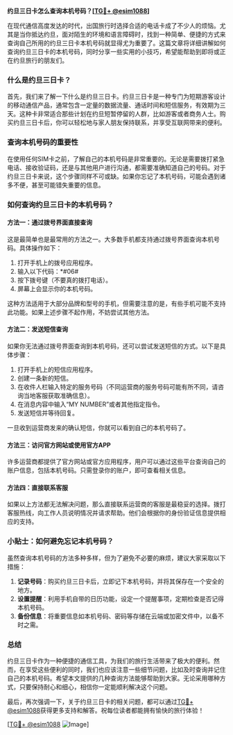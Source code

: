 **约旦三日卡怎么查询本机号码？[[TG💪+ @esim1088](https://t.me/s/esim1088)]**

在现代通信高度发达的时代，出国旅行时选择合适的电话卡成了不少人的烦恼。尤其是当你抵达约旦，面对陌生的环境和语言障碍时，找到一种简单、便捷的方式来查询自己所用的约旦三日卡本机号码就显得尤为重要了。这篇文章将详细讲解如何查询约旦三日卡的本机号码，同时分享一些实用的小技巧，希望能帮助到即将或正在约旦旅行的朋友们。

### 什么是约旦三日卡？

首先，我们来了解一下什么是约旦三日卡。约旦三日卡是一种专门为短期游客设计的移动通信产品，通常包含一定量的数据流量、通话时间和短信服务，有效期为三天。这种卡非常适合那些计划在约旦短暂停留的人群，比如游客或者商务人士。购买约旦三日卡后，你可以轻松地与家人朋友保持联系，并享受互联网带来的便利。

### 查询本机号码的重要性

在使用任何SIM卡之前，了解自己的本机号码是非常重要的。无论是需要拨打紧急电话、接收验证码，还是与其他用户进行沟通，都需要准确知道自己的号码。对于约旦三日卡来说，这个步骤同样不可或缺。如果你忘记了本机号码，可能会遇到诸多不便，甚至可能错失重要的信息。

### 如何查询约旦三日卡的本机号码？

#### 方法一：通过拨号界面直接查询

这是最简单也是最常用的方法之一。大多数手机都支持通过拨号界面查询本机号码。具体操作如下：

1. 打开手机上的拨号应用程序。
2. 输入以下代码：*#06#
3. 按下拨号键（不要真的拨打电话）。
4. 屏幕上会显示你的本机号码。

这种方法适用于大部分品牌和型号的手机，但需要注意的是，有些手机可能不支持此功能。如果上述步骤不起作用，不妨尝试其他方法。

#### 方法二：发送短信查询

如果你无法通过拨号界面查询到本机号码，还可以尝试发送短信的方式。以下是具体步骤：

1. 打开手机上的短信应用程序。
2. 创建一条新的短信。
3. 在收件人栏输入特定的服务号码（不同运营商的服务号码可能有所不同，请咨询当地客服获取准确信息）。
4. 在消息内容中输入“MY NUMBER”或者其他指定指令。
5. 发送短信并等待回复。

一旦收到运营商发来的确认短信，你就可以看到自己的本机号码了。

#### 方法三：访问官方网站或使用官方APP

许多运营商都提供了官方网站或官方应用程序，用户可以通过这些平台查询自己的账户信息，包括本机号码。只需登录你的账户，即可查看相关信息。

#### 方法四：直接联系客服

如果以上方法都无法解决问题，那么直接联系运营商的客服是最稳妥的选择。拨打客服热线，向工作人员说明情况并请求帮助。他们会根据你的身份验证信息提供相应的支持。

### 小贴士：如何避免忘记本机号码？

虽然查询本机号码的方法多种多样，但为了避免不必要的麻烦，建议大家采取以下措施：

1. **记录号码**：购买约旦三日卡后，立即记下本机号码，并将其保存在一个安全的地方。
2. **设置提醒**：利用手机自带的日历功能，设定一个提醒事项，定期检查是否记得本机号码。
3. **备份信息**：将重要信息如本机号码、密码等存储在云端或加密文件中，以备不时之需。

### 总结

约旦三日卡作为一种便捷的通信工具，为我们的旅行生活带来了极大的便利。然而，在享受这些便利的同时，我们也应该注意一些细节问题，比如及时查询并记住自己的本机号码。希望本文提供的几种查询方法能够帮助到大家。无论采用哪种方式，只要保持耐心和细心，相信你一定能顺利解决这个问题。

最后，再次强调一下，关于约旦三日卡的相关问题，都可以通过[TG💪+ @esim1088](https://t.me/s/esim1088)获得更多支持和解答。祝每位读者都能拥有愉快的旅行体验！

[[TG💪+ @esim1088](https://t.me/s/esim1088) ![Image](https://i.postimg.cc/4NQfJmqS/Snipaste-2025-05-13-00-14-12.png)]